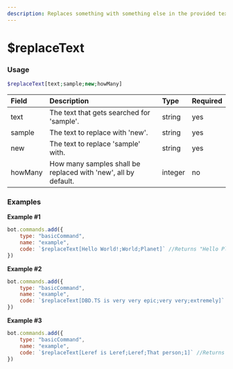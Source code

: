 ```yaml
---
description: Replaces something with something else in the provided text.
---
```


# $replaceText
### Usage
```php
$replaceText[text;sample;new;howMany]
```

| Field | Description | Type | Required |
| :--- | :--- | :--- | :--- |
| text | The text that gets searched for 'sample'. | string | yes
| sample | The text to replace with 'new'. | string | yes
| new | The text to replace 'sample' with. | string | yes
| howMany | How many samples shall be replaced with 'new', all by default. | integer | no

### Examples
**Example #1**
```javascript
bot.commands.add({
    type: "basicCommand",
    name: "example",
    code: `$replaceText[Hello World!;World;Planet]` //Returns "Hello Planet!"
})
```
**Example #2**
```javascript
bot.commands.add({
    type: "basicCommand",
    name: "example",
    code: `$replaceText[DBD.TS is very very epic;very very;extremely]` //Returns "DBD.TS is extremely epic"
})
```
**Example #3**
```javascript
bot.commands.add({
    type: "basicCommand",
    name: "example",
    code: `$replaceText[Leref is Leref;Leref;That person;1]` //Returns "That person is Leref"
})
```